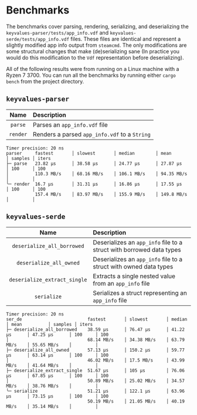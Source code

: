 # Benchmarks

The benchmarks cover parsing, rendering, serializing, and deserializing the
`keyvalues-parser/tests/app_info.vdf` and `keyvalues-serde/tests/app_info.vdf`
files. These files are identical and represent a slightly modified app info
output from `steamcmd`. The only modifications are some structural changes that
make (de)serializing sane (In practice you would do this modification to the
`Vdf` representation before deserializing).

All of the following results were from running on a Linux machine with a Ryzen
7 3700. You can run all the benchmarks by running either `cargo bench` from the
project directory.

## `keyvalues-parser`

| Name | Description |
| :---: | :--- |
| `parse` | Parses an `app_info.vdf` file |
| `render` | Renders a parsed `app_info.vdf` to a `String` |

```text
Timer precision: 20 ns
parser     fastest       │ slowest       │ median        │ mean          │ samples │ iters
├─ parse   23.82 µs      │ 38.58 µs      │ 24.77 µs      │ 27.87 µs      │ 100     │ 100
│          110.3 MB/s    │ 68.16 MB/s    │ 106.1 MB/s    │ 94.35 MB/s    │         │
╰─ render  16.7 µs       │ 31.31 µs      │ 16.86 µs      │ 17.55 µs      │ 100     │ 100
           157.4 MB/s    │ 83.97 MB/s    │ 155.9 MB/s    │ 149.8 MB/s    │         │
```

## `keyvalues-serde`

| Name |  Description |
| :---: | :--- |
| `deserialize_all_borrowed` | Deserializes an `app_info` file to a struct with borrowed data types |
| `deserialize_all_owned` | Deserializes an `app_info` file to a struct with owned data types |
| `deserialize_extract_single` | Extracts a single nested value from an `app_info` file |
| `serialize` | Serializes a struct representing an `app_info` file |

```text
Timer precision: 20 ns
ser_de                         fastest       │ slowest       │ median        │ mean          │ samples │ iters
├─ deserialize_all_borrowed    38.59 µs      │ 76.47 µs      │ 41.22 µs      │ 47.25 µs      │ 100     │ 100
│                              68.14 MB/s    │ 34.38 MB/s    │ 63.79 MB/s    │ 55.65 MB/s    │         │
├─ deserialize_all_owned       57.13 µs      │ 150.2 µs      │ 59.77 µs      │ 63.14 µs      │ 100     │ 100
│                              46.02 MB/s    │ 17.5 MB/s     │ 43.99 MB/s    │ 41.64 MB/s    │         │
├─ deserialize_extract_single  51.67 µs      │ 105 µs        │ 76.06 µs      │ 67.85 µs      │ 100     │ 100
│                              50.89 MB/s    │ 25.02 MB/s    │ 34.57 MB/s    │ 38.76 MB/s    │         │
╰─ serialize                   51.21 µs      │ 122.1 µs      │ 63.96 µs      │ 73.15 µs      │ 100     │ 100
                               50.19 MB/s    │ 21.05 MB/s    │ 40.19 MB/s    │ 35.14 MB/s    │         │
```
